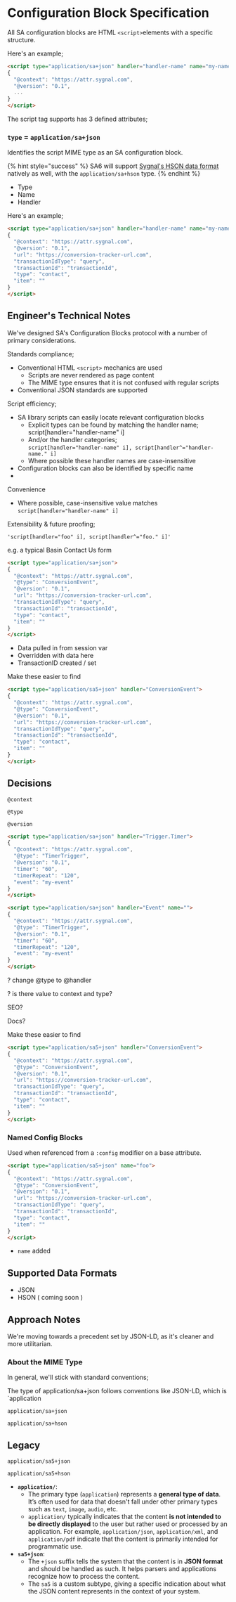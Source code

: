 # Configuration Block Specification

All SA configuration blocks are HTML `<script>`elements with a specific structure.

Here's an example;&#x20;

```html
<script type="application/sa+json" handler="handler-name" name="my-name">
{
  "@context": "https://attr.sygnal.com",
  "@version": "0.1",
  ... 
}
</script>
```





The script tag supports has 3 defined attributes;

### `type` = `application/sa+json`&#x20;

Identifies the script MIME type as an SA configuration block.&#x20;

{% hint style="success" %}
SA6 will support [Sygnal's HSON data format](https://hson.sygnal.com/) natively as well, with the `application/sa+hson` type.&#x20;
{% endhint %}







* Type
* Name
* Handler



Here's an example;&#x20;

```html
<script type="application/sa+json" handler="handler-name" name="my-name">
{
  "@context": "https://attr.sygnal.com",
  "@version": "0.1",
  "url": "https://conversion-tracker-url.com", 
  "transactionIdType": "query", 
  "transactionId": "transactionId",
  "type": "contact",
  "item": ""  
}
</script>
```







## Engineer's Technical Notes&#x20;

We've designed SA's Configuration Blocks protocol with a number of primary considerations.&#x20;

Standards compliance;&#x20;

* Conventional HTML `<script>` mechanics are used&#x20;
  * Scripts are never rendered as page content &#x20;
  * The MIME type ensures that it is not confused with regular scripts &#x20;
* Conventional JSON standards are supported&#x20;

Script efficiency;&#x20;

* SA library scripts can easily locate relevant configuration blocks&#x20;
  * Explicit types can be found by matching the handler name; \
    script\[handler="handler-name" i]&#x20;
  * And/or the handler categories; \
    `script[handler="handler-name" i], script[handler^="handler-name." i]`&#x20;
  * Where possible these handler names are case-insensitive&#x20;
* Configuration blocks can also be identified by specific name&#x20;
*

Convenience

* Where possible, case-insensitive value matches \
  `script[handler="handler-name" i]`&#x20;

Extensibility & future proofing; &#x20;



```
'script[handler="foo" i], script[handler^="foo." i]'
```



e.g. a typical Basin Contact Us form&#x20;

```html
<script type="application/sa+json">
{
  "@context": "https://attr.sygnal.com",
  "@type": "ConversionEvent",
  "@version": "0.1",
  "url": "https://conversion-tracker-url.com", 
  "transactionIdType": "query", 
  "transactionId": "transactionId",
  "type": "contact",
  "item": ""  
}
</script>
```

* Data pulled in from session var&#x20;
* Overridden with data here
* TransactionID created / set&#x20;



Make these easier to find&#x20;

```html
<script type="application/sa5+json" handler="ConversionEvent">
{
  "@context": "https://attr.sygnal.com",
  "@type": "ConversionEvent",
  "@version": "0.1",
  "url": "https://conversion-tracker-url.com", 
  "transactionIdType": "query", 
  "transactionId": "transactionId",
  "type": "contact",
  "item": ""  
}
</script>
```











## Decisions&#x20;

`@context`

`@type`



`@version`









```html
<script type="application/sa+json" handler="Trigger.Timer">
{
  "@context": "https://attr.sygnal.com",
  "@type": "TimerTrigger",
  "@version": "0.1",
  "timer": "60", 
  "timerRepeat": "120",
  "event": "my-event" 
}
</script>
```







```html
<script type="application/sa+json" handler="Event" name=""> 
{
  "@context": "https://attr.sygnal.com",
  "@type": "TimerTrigger",
  "@version": "0.1",
  "timer": "60", 
  "timerRepeat": "120",
  "event": "my-event" 
}
</script>
```





? change @type to @handler   &#x20;

? is there value to context and type?  &#x20;

SEO?&#x20;

Docs?&#x20;

Make these easier to find&#x20;

```html
<script type="application/sa5+json" handler="ConversionEvent">
{
  "@context": "https://attr.sygnal.com",
  "@type": "ConversionEvent",
  "@version": "0.1",
  "url": "https://conversion-tracker-url.com", 
  "transactionIdType": "query", 
  "transactionId": "transactionId",
  "type": "contact",
  "item": ""  
}
</script>
```











### Named Config Blocks

Used when referenced from a `:config` modifier on a base attribute.&#x20;

```html
<script type="application/sa5+json" name="foo">
{
  "@context": "https://attr.sygnal.com",
  "@type": "ConversionEvent",
  "@version": "0.1",
  "url": "https://conversion-tracker-url.com", 
  "transactionIdType": "query", 
  "transactionId": "transactionId",
  "type": "contact",
  "item": ""  
}
</script>
```

* `name` added&#x20;





## Supported Data Formats

* JSON
* HSON ( coming soon )&#x20;

## Approach Notes

We're moving towards a precedent set by JSON-LD, as it's cleaner and more utilitarian.&#x20;

### About the MIME Type

In general, we'll stick with standard conventions; &#x20;



The type of application/sa+json follows conventions like JSON-LD, which is \`application&#x20;





```
application/sa+json
```

```
application/sa+hson
```





## Legacy&#x20;

```
application/sa5+json
```

```
application/sa5+hson
```



* **`application/`**:
  * The primary type (`application`) represents a **general type of data**. It’s often used for data that doesn't fall under other primary types such as `text`, `image`, `audio`, etc.
  * `application/` typically indicates that the content **is not intended to be directly displayed** to the user but rather used or processed by an application. For example, `application/json`, `application/xml`, and `application/pdf` indicate that the content is primarily intended for programmatic use.
* **`sa5+json`**:
  * The `+json` suffix tells the system that the content is in **JSON format** and should be handled as such. It helps parsers and applications recognize how to process the content.
  * The `sa5` is a custom subtype, giving a specific indication about what the JSON content represents in the context of your system.

####

